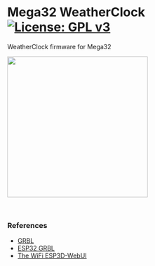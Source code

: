 # Mega32 WeatherClock  [![License: GPL v3](https://img.shields.io/badge/License-GPLv3-blue.svg)](https://www.gnu.org/licenses/gpl-3.0)  

WeatherClock firmware for Mega32<br>
 
<img src="doc/DarkSkyWeatherNTP_0820.gif" width="320"> <br>


<br> 

### References
  - [GRBL](https://github.com/gnea/grbl/wiki) <br>
  - [ESP32 GRBL](https://github.com/bdring/Grbl_Esp32) <br>
  - [The WiFi ESP3D-WebUI](https://github.com/luc-github/ESP3D-WEBUI)
